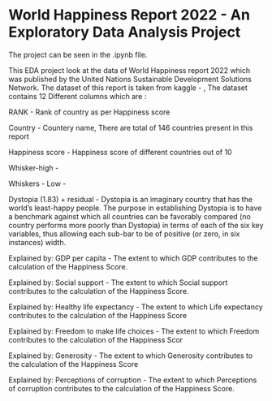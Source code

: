 # World Happiness Report 2022 - An Exploratory Data Analysis Project

The project can be seen in the .ipynb file.

This EDA project look at the data of World Happiness report 2022 which was published by the United Nations Sustainable Development Solutions Network. The dataset of this report is taken from kaggle - , The dataset contains 12 Different columns which are : 

RANK - Rank of country as per Happiness score

Country - Countery name, There are total of 146 countries present in this report

Happiness score	- Happiness score of different countries out of 10

Whisker-high - 

Whiskers - Low - 

Dystopia (1.83) + residual - Dystopia is an imaginary country that has the world’s least-happy people. The purpose in establishing Dystopia is to have a benchmark against which all countries can be favorably compared (no country performs more poorly than Dystopia) in terms of each of the six key variables, thus allowing each sub-bar to be of positive (or zero, in six instances) width.

Explained by: GDP per capita - The extent to which GDP contributes to the calculation of the Happiness Score.

Explained by: Social support - The extent to which Social support contributes to the calculation of the Happiness Score.

Explained by: Healthy life expectancy - The extent to which Life expectancy contributes to the calculation of the Happiness Score

Explained by: Freedom to make life choices - The extent to which Freedom contributes to the calculation of the Happiness Scor

Explained by: Generosity - The extent to which Generosity contributes to the calculation of the Happiness Score

Explained by: Perceptions of corruption - The extent to which Perceptions of corruption contributes to the calculation of the Happiness Score.
